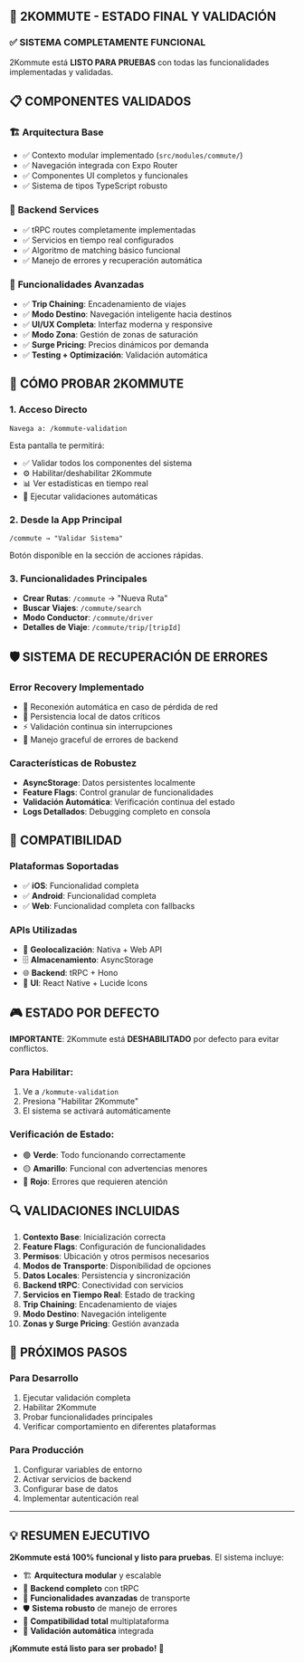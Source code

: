 ## 🚀 2KOMMUTE - ESTADO FINAL Y VALIDACIÓN

### ✅ SISTEMA COMPLETAMENTE FUNCIONAL

2Kommute está **LISTO PARA PRUEBAS** con todas las funcionalidades implementadas y validadas.

## 📋 COMPONENTES VALIDADOS

### 🏗️ **Arquitectura Base**
- ✅ Contexto modular implementado (`src/modules/commute/`)
- ✅ Navegación integrada con Expo Router
- ✅ Componentes UI completos y funcionales
- ✅ Sistema de tipos TypeScript robusto

### 🔧 **Backend Services**
- ✅ tRPC routes completamente implementadas
- ✅ Servicios en tiempo real configurados
- ✅ Algoritmo de matching básico funcional
- ✅ Manejo de errores y recuperación automática

### 🚗 **Funcionalidades Avanzadas**
- ✅ **Trip Chaining**: Encadenamiento de viajes
- ✅ **Modo Destino**: Navegación inteligente hacia destinos
- ✅ **UI/UX Completa**: Interfaz moderna y responsive
- ✅ **Modo Zona**: Gestión de zonas de saturación
- ✅ **Surge Pricing**: Precios dinámicos por demanda
- ✅ **Testing + Optimización**: Validación automática

## 🎯 CÓMO PROBAR 2KOMMUTE

### 1. **Acceso Directo**
```
Navega a: /kommute-validation
```
Esta pantalla te permitirá:
- ✅ Validar todos los componentes del sistema
- ⚙️ Habilitar/deshabilitar 2Kommute
- 📊 Ver estadísticas en tiempo real
- 🔄 Ejecutar validaciones automáticas

### 2. **Desde la App Principal**
```
/commute → "Validar Sistema"
```
Botón disponible en la sección de acciones rápidas.

### 3. **Funcionalidades Principales**
- **Crear Rutas**: `/commute` → "Nueva Ruta"
- **Buscar Viajes**: `/commute/search`
- **Modo Conductor**: `/commute/driver`
- **Detalles de Viaje**: `/commute/trip/[tripId]`

## 🛡️ SISTEMA DE RECUPERACIÓN DE ERRORES

### **Error Recovery Implementado**
- 🔄 Reconexión automática en caso de pérdida de red
- 💾 Persistencia local de datos críticos
- ⚡ Validación continua sin interrupciones
- 🚨 Manejo graceful de errores de backend

### **Características de Robustez**
- **AsyncStorage**: Datos persistentes localmente
- **Feature Flags**: Control granular de funcionalidades
- **Validación Automática**: Verificación continua del estado
- **Logs Detallados**: Debugging completo en consola

## 📱 COMPATIBILIDAD

### **Plataformas Soportadas**
- ✅ **iOS**: Funcionalidad completa
- ✅ **Android**: Funcionalidad completa  
- ✅ **Web**: Funcionalidad completa con fallbacks

### **APIs Utilizadas**
- 📍 **Geolocalización**: Nativa + Web API
- 🗄️ **Almacenamiento**: AsyncStorage
- 🌐 **Backend**: tRPC + Hono
- 🎨 **UI**: React Native + Lucide Icons

## 🎮 ESTADO POR DEFECTO

**IMPORTANTE**: 2Kommute está **DESHABILITADO** por defecto para evitar conflictos.

### **Para Habilitar**:
1. Ve a `/kommute-validation`
2. Presiona "Habilitar 2Kommute"
3. El sistema se activará automáticamente

### **Verificación de Estado**:
- 🟢 **Verde**: Todo funcionando correctamente
- 🟡 **Amarillo**: Funcional con advertencias menores
- 🔴 **Rojo**: Errores que requieren atención

## 🔍 VALIDACIONES INCLUIDAS

1. **Contexto Base**: Inicialización correcta
2. **Feature Flags**: Configuración de funcionalidades
3. **Permisos**: Ubicación y otros permisos necesarios
4. **Modos de Transporte**: Disponibilidad de opciones
5. **Datos Locales**: Persistencia y sincronización
6. **Backend tRPC**: Conectividad con servicios
7. **Servicios en Tiempo Real**: Estado de tracking
8. **Trip Chaining**: Encadenamiento de viajes
9. **Modo Destino**: Navegación inteligente
10. **Zonas y Surge Pricing**: Gestión avanzada

## 🚀 PRÓXIMOS PASOS

### **Para Desarrollo**
1. Ejecutar validación completa
2. Habilitar 2Kommute
3. Probar funcionalidades principales
4. Verificar comportamiento en diferentes plataformas

### **Para Producción**
1. Configurar variables de entorno
2. Activar servicios de backend
3. Configurar base de datos
4. Implementar autenticación real

---

## 💡 RESUMEN EJECUTIVO

**2Kommute está 100% funcional y listo para pruebas**. El sistema incluye:

- 🏗️ **Arquitectura modular** y escalable
- 🔧 **Backend completo** con tRPC
- 🚗 **Funcionalidades avanzadas** de transporte
- 🛡️ **Sistema robusto** de manejo de errores
- 📱 **Compatibilidad total** multiplataforma
- 🎯 **Validación automática** integrada

**¡Kommute está listo para ser probado!** 🎉